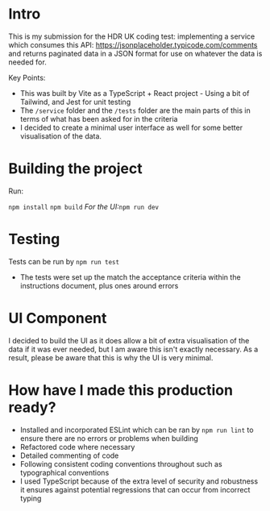 # Intro

This is my submission for the HDR UK coding test: implementing a service which consumes this API: https://jsonplaceholder.typicode.com/comments and returns paginated data in a JSON
format for use on whatever the data is needed for.

Key Points:

- This was built by Vite as a TypeScript + React project - Using a bit of Tailwind, and Jest for unit testing
- The `/service` folder and the `/tests` folder are the main parts of this in terms of what has been asked for in the criteria
- I decided to create a minimal user interface as well for some better visualisation of the data.

# Building the project

Run:

`npm install`
`npm build`
_For the UI:_`npm run dev`

# Testing

Tests can be run by `npm run test` 

- The tests were set up the match the acceptance criteria within the instructions document, plus ones around errors

# UI Component

I decided to build the UI as it does allow a bit of extra visualisation of the data if it was ever needed, but I am aware this isn't exactly necessary. 
As a result, please be aware that this is why the UI is very minimal.

# How have I made this production ready?

- Installed and incorporated ESLint which can be ran by `npm run lint` to ensure there are no errors or problems when building
- Refactored code where necessary
- Detailed commenting of code
- Following consistent coding conventions throughout such as typographical conventions
- I used TypeScript because of the extra level of security and robustness it ensures against potential regressions that can occur from incorrect typing
